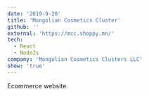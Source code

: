 ```yaml
---
date: '2019-9-20'
title: 'Mongolian Cosmetics Cluster'
github: ''
external: 'https://mcc.shoppy.mn/'
tech:
  - React
  - NodeJs
company: 'Mongolian Cosmetics Clusters LLC'
show: 'true'
---
```


Ecommerce website.
